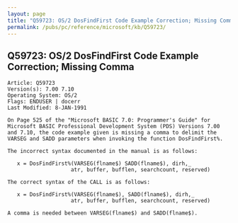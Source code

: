 ```yaml
---
layout: page
title: "Q59723: OS/2 DosFindFirst Code Example Correction; Missing Comma"
permalink: /pubs/pc/reference/microsoft/kb/Q59723/
---
```


## Q59723: OS/2 DosFindFirst Code Example Correction; Missing Comma

	Article: Q59723
	Version(s): 7.00 7.10
	Operating System: OS/2
	Flags: ENDUSER | docerr
	Last Modified: 8-JAN-1991
	
	On Page 525 of the "Microsoft BASIC 7.0: Programmer's Guide" for
	Microsoft BASIC Professional Development System (PDS) Versions 7.00
	and 7.10, the code example given is missing a comma to delimit the
	VARSEG and SADD parameters when invoking the function DosFindFirst%.
	
	The incorrect syntax documented in the manual is as follows:
	
	   x = DosFindFirst%(VARSEG(flname$) SADD(flname$), dirh,_
	                    atr, buffer, bufflen, searchcount, reserved)
	
	The correct syntax of the CALL is as follows:
	
	   x = DosFindFirst%(VARSEG(flname$), SADD(flname$), dirh,_
	                    atr, buffer, bufflen, searchcount, reserved)
	
	A comma is needed between VARSEG(flname$) and SADD(flname$).
